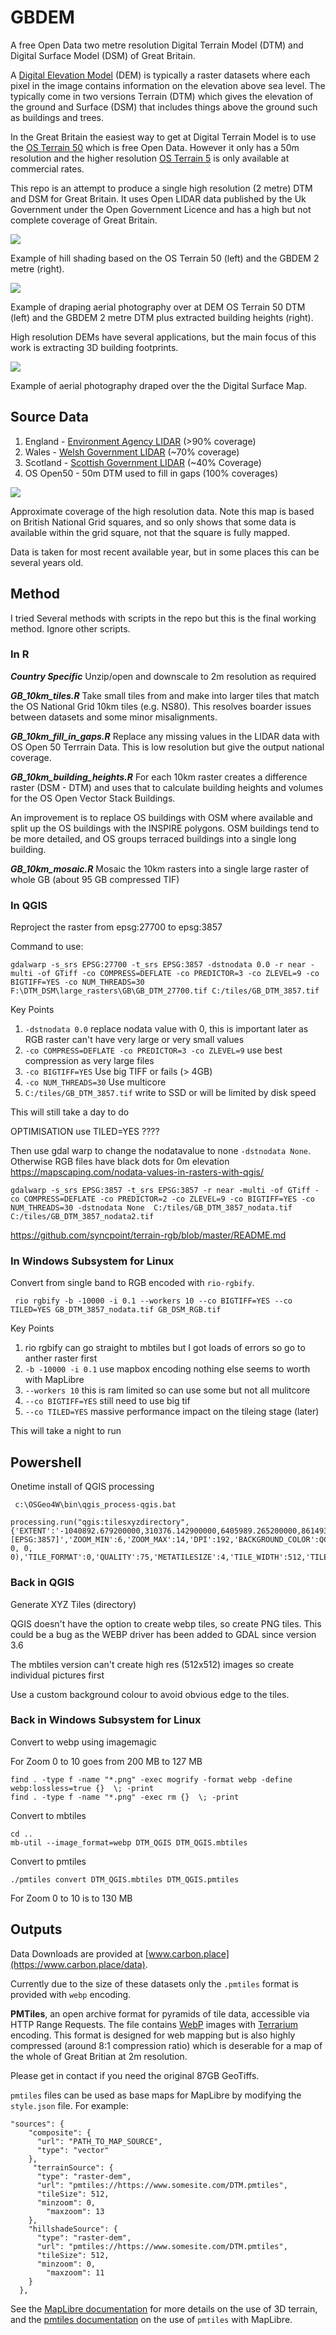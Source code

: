 # GBDEM
A free Open Data two metre resolution Digital Terrain Model (DTM) and Digital Surface Model (DSM) of Great Britain.

A [Digital Elevation Model](https://en.wikipedia.org/wiki/Digital_elevation_model) (DEM) is typically a raster datasets where each pixel in the image contains information on the elevation above sea level. The typically come in two versions Terrain (DTM) which gives the elevation of the ground and Surface (DSM) that includes things above the ground such as buildings and trees.

In the Great Britain the easiest way to get at Digital Terrain Model is to use the [OS Terrain 50](https://www.ordnancesurvey.co.uk/products/os-terrain-50) which is free Open Data. However it only has a 50m resolution and the higher resolution [OS Terrain 5](https://www.ordnancesurvey.co.uk/products/os-terrain-5) is only available at commercial rates.

This repo is an attempt to produce a single high resolution (2 metre) DTM and DSM for Great Britain. It uses Open LIDAR data published by the Uk Government under the Open Government Licence and has a high but not complete coverage of Great Britain.

<img src='images/dtm50vs2m.png'/>

Example of hill shading based on the OS Terrain 50 (left) and the GBDEM 2 metre (right). 

<img src='images/dovercliffs.png'/>

Example of draping aerial photography over at DEM OS Terrain 50 DTM (left) and the GBDEM 2 metre DTM plus extracted building heights (right). 

High resolution DEMs have several applications, but the main focus of this work is extracting 3D building footprints.

<img src='images/dsm.jpg'/>

Example of aerial photography draped over the the Digital Surface Map. 

## Source Data

1. England - [Environment Agency LIDAR](https://www.data.gov.uk/dataset/f0db0249-f17b-4036-9e65-309148c97ce4/national-lidar-programme) (>90% coverage)
1. Wales - [Welsh Government LIDAR](https://datamap.gov.wales/maps/lidar-viewer/) (~70% coverage)
1. Scotland - [Scottish Government LIDAR](https://remotesensingdata.gov.scot/data#/list) (~40% Coverage)
1. OS Open50 - 50m DTM used to fill in gaps (100% coverages)

<img src='images/coverage.png'/>

Approximate coverage of the high resolution data. Note this map is based on British National Grid squares, and so only shows that some data is available within the grid square, not that the square is fully mapped.

Data is taken for most recent available year, but in some places this can be several years old. 

## Method

I tried Several methods with scripts in the repo but this is the final working method. Ignore other scripts.

### In R

***Country Specific***
Unzip/open and downscale to 2m resolution as required

***GB_10km_tiles.R***
Take small tiles from and make into larger tiles that match the OS National Grid 10km tiles (e.g. NS80). This resolves boarder issues between datasets and some minor misalignments.


***GB_10km_fill_in_gaps.R***
Replace any missing values in the LIDAR data with OS Open 50 Terrrain Data. This is low resolution but give the output national coverage.

***GB_10km_building_heights.R***
For each 10km raster creates a difference raster (DSM - DTM) and uses that to calculate building heights and volumes for the OS Open Vector Stack Buildings. 

An improvement is to replace OS buildings with OSM where available and split up the OS buildings with the INSPIRE polygons. OSM buildings tend to be more detailed, and OS groups terraced buildings into a single long building.

***GB_10km_mosaic.R***
Mosaic the 10km rasters into a single large raster of whole GB (about 95 GB compressed TIF)

### In QGIS

Reproject the raster from epsg:27700 to epsg:3857

Command to use:

```gdalwarp -s_srs EPSG:27700 -t_srs EPSG:3857 -dstnodata 0.0 -r near -multi -of GTiff -co COMPRESS=DEFLATE -co PREDICTOR=3 -co ZLEVEL=9 -co BIGTIFF=YES -co NUM_THREADS=30 F:\DTM_DSM\large_rasters\GB\GB_DTM_27700.tif C:/tiles/GB_DTM_3857.tif```

Key Points

1. `-dstnodata 0.0` replace nodata value with 0, this is important later as RGB raster can't have very large or very small values
1. `-co COMPRESS=DEFLATE -co PREDICTOR=3 -co ZLEVEL=9`  use best compression as very large files 
1. `-co BIGTIFF=YES` Use big TIFF or fails (> 4GB)
1. `-co NUM_THREADS=30` Use multicore
1. `C:/tiles/GB_DTM_3857.tif` write to SSD or will be limited by disk speed

This will still take a day to do

OPTIMISATION use TILED=YES ????

Then use gdal warp to change the nodatavalue to none `-dstnodata None`. Otherwise RGB files have black dots for 0m elevation
https://mapscaping.com/nodata-values-in-rasters-with-qgis/ 

```
gdalwarp -s_srs EPSG:3857 -t_srs EPSG:3857 -r near -multi -of GTiff -co COMPRESS=DEFLATE -co PREDICTOR=2 -co ZLEVEL=9 -co BIGTIFF=YES -co NUM_THREADS=30 -dstnodata None  C:/tiles/GB_DTM_3857_nodata.tif C:/tiles/GB_DTM_3857_nodata2.tif
```

https://github.com/syncpoint/terrain-rgb/blob/master/README.md 



### In Windows Subsystem for Linux

Convert from single band to RGB encoded with `rio-rgbify`.

``` rio rgbify -b -10000 -i 0.1 --workers 10 --co BIGTIFF=YES --co TILED=YES GB_DTM_3857_nodata.tif GB_DSM_RGB.tif```

Key Points

1. rio rgbify can go straight to mbtiles but I got loads of errors so go to anther raster first
1. `-b -10000 -i 0.1` use mapbox encoding nothing else seems to worth with MapLibre
1. `--workers 10` this is ram limited so can use some but not all mulitcore
1. `--co BIGTIFF=YES` still need to use big tif
1. `--co TILED=YES` massive performance impact on the tileing stage (later)

This will take a night to run

## Powershell

Onetime install of QGIS processing
```
 c:\OSGeo4W\bin\qgis_process-qgis.bat

```
```
processing.run("qgis:tilesxyzdirectory", {'EXTENT':'-1040892.679200000,310376.142900000,6405989.265200000,8614934.383400001 [EPSG:3857]','ZOOM_MIN':6,'ZOOM_MAX':14,'DPI':192,'BACKGROUND_COLOR':QColor(0, 0, 0, 0),'TILE_FORMAT':0,'QUALITY':75,'METATILESIZE':4,'TILE_WIDTH':512,'TILE_HEIGHT':512,'TMS_CONVENTION':False,'OUTPUT_DIRECTORY':'C:\\tiles\\DTM_QGIS','OUTPUT_HTML':'C:/tiles/DTM_QGIS/leaflet.html'})
```

### Back in QGIS

Generate XYZ Tiles (directory)

QGIS doesn't have the option to create webp tiles, so create PNG tiles. This could be a bug as the WEBP driver has been added to GDAL since version 3.6

The mbtiles version can't create high res (512x512) images so create individual pictures first

Use a custom background colour to avoid obvious edge to the tiles.


### Back in Windows Subsystem for Linux

Convert to webp using imagemagic

For Zoom 0 to 10 goes from 200 MB to 127 MB

```
find . -type f -name "*.png" -exec mogrify -format webp -define webp:lossless=true {}  \; -print
find . -type f -name "*.png" -exec rm {}  \; -print
```

Convert to mbtiles

```
cd ..
mb-util --image_format=webp DTM_QGIS DTM_QGIS.mbtiles
```

Convert to pmtiles

```
./pmtiles convert DTM_QGIS.mbtiles DTM_QGIS.pmtiles
```
For Zoom 0 to 10 is to 130 MB


## Outputs

Data Downloads are provided at [www.carbon.place](https://www.carbon.place/data).

Currently due to the size of these datasets only the `.pmtiles` format is provided with `webp` encoding.

**PMTiles**, an open archive format for pyramids of tile data, accessible via HTTP Range Requests. The file contains [WebP](https://en.wikipedia.org/wiki/WebP) images with [Terrarium](https://github.com/tilezen/joerd/blob/master/docs/formats.md) encoding. This format is designed for web mapping but is also highly compressed (around 8:1 compression ratio) which is deserable for a map of the whole of Great Britian at 2m resolution. 

Please get in contact if you need the original 87GB GeoTiffs.

`pmtiles` files can be used as base maps for MapLibre by modifying the `style.json` file. For example:

```
"sources": {
    "composite": {
      "url": "PATH_TO_MAP_SOURCE",
      "type": "vector"
    },
     "terrainSource": {
      "type": "raster-dem",
      "url": "pmtiles://https://www.somesite.com/DTM.pmtiles",
      "tileSize": 512,
      "minzoom": 0,
    	"maxzoom": 13
    },
    "hillshadeSource": {
      "type": "raster-dem",
      "url": "pmtiles://https://www.somesite.com/DTM.pmtiles",
      "tileSize": 512,
      "minzoom": 0,
    	"maxzoom": 11
    }
  },

```

See the [MapLibre documentation](https://maplibre.org/maplibre-gl-js/docs/examples/3d-terrain/) for more details on the use of 3D terrain, and the [pmtiles documentation](https://docs.protomaps.com/pmtiles/maplibre) on the use of `pmtiles` with MapLibre.
